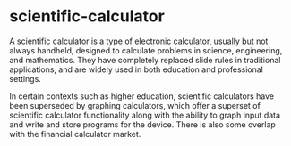 # scientific-calculator
A scientific calculator is a type of electronic calculator, usually but not always handheld, designed to calculate problems in science, engineering, and mathematics. They have completely replaced slide rules in traditional applications, and are widely used in both education and professional settings.

In certain contexts such as higher education, scientific calculators have been superseded by graphing calculators, which offer a superset of scientific calculator functionality along with the ability to graph input data and write and store programs for the device. There is also some overlap with the financial calculator market.
